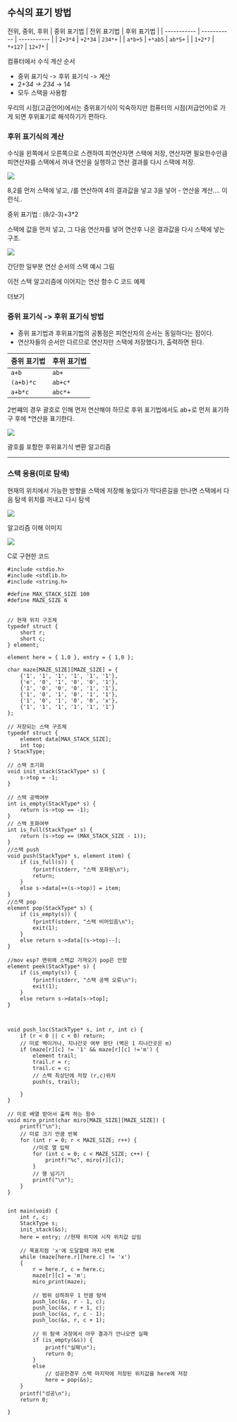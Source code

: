 ## 수식의 표기 방법

전위, 중위, 후위
| 중위 표기법 | 전위 표기법 | 후위 표기법 |
| ----------- | ----------- | ----------- |
| `2+3*4`     | `+2*34`     | `234*+`     |
| `a*b+5`     | `+*ab5`     | `ab*5+`     |
| `1+2*7`     | `*+127`     | `12+7*`     | 

컴퓨터에서 수식 계산 순서

-   중위 표기식 -> 후위 표기식 -> 계산
-   2+3*4 -> 234* -> 14
-   모두 스택을 사용함

우리의 시점(고급언어)에서는 중위표기식이 익숙하지만 컴퓨터의 시점(저급언어)로 가게 되면 후위표기로 해석하기가 편하다.

### 후위 표기식의 계산

수식을 왼쪽에서 오른쪽으로 스캔하여 피연산자면 스택에 저장, 연산자면 필요한수만큼 피연산자를 스택에서 꺼내 연산을 실행하고 연산 결과를 다시 스택에 저장.

![](assets/images/img-29.png)

8,2를 먼저 스택에 넣고, /를 연산하여 4의 결과값을 넣고 3을 넣어 - 연산을 계산.... 이런식..

중위 표기법 : (8/2-3)+3*2

스택에 값을 먼저 넣고, 그 다음 연산자를 넣어 연산후 나온 결과값을 다시 스택에 넣는 구조.

![](assets/images/img-28.png)

간단한 일부분 연산 순서의 스택 예시 그림

이전 스택 알고리즘에 이어지는 연산 함수 C 코드 예제

더보기

### 중위 표기식 -> 후위 표기식 방법

-   중위 표기법과 후위표기법의 공통점은 피연산자의 순서는 동일하다는 점이다.
-   연산자들의 순서만 다르므로 연산자만 스택에 저장했다가, 출력하면 된다.

| 중위 표기법 | 후위 표기법 |
| ----------- | ----------- |
| `a+b`       | `ab+`       |
| `(a+b)*c`   | `ab+c*`     |
| `a+b*c`     | `abc*+`     | 

2번쨰의 경우 괄호로 인해 먼저 연산해야 하므로 후위 표기법에서도 ab+로 먼저 표기하구 후에 *연산을 표기한다.

![](assets/images/img-30.png)

괄호를 포함한 후위표기식 변환 알고리즘

---

### 스택 응용(미로 탐색)

현재의 위치에서 가능한 방향을 스택에 저장해 놓았다가 막다른길을 만나면 스택에서 다음 탐색 위치를 꺼내고 다시 탐색

![](assets/images/img-31.png)

알고리즘 이해 이미지

![](assets/images/img-32.png)

C로 구현한 코드

```
#include <stdio.h>
#include <stdlib.h>
#include <string.h>

#define MAX_STACK_SIZE 100 
#define MAZE_SIZE 6


// 현재 위치 구조체
typedef struct {
	short r;
	short c;
} element;

element here = { 1,0 }, entry = { 1,0 };

char maze[MAZE_SIZE][MAZE_SIZE] = {
	{'1', '1', '1', '1', '1', '1'},
	{'e', '0', '1', '0', '0', '1'},
	{'1', '0', '0', '0', '1', '1'},
	{'1', '0', '1', '0', '1', '1'},
	{'1', '0', '1', '0', '0', 'x'},
	{'1', '1', '1', '1', '1', '1'}
};

// 저장되는 스택 구조체
typedef struct {
	element data[MAX_STACK_SIZE];
	int top;
} StackType;

// 스택 초기화
void init_stack(StackType* s) {
	s->top = -1;
}

// 스택 공백여부
int is_empty(StackType* s) {
	return (s->top == -1);
}
// 스택 포화여부
int is_full(StackType* s) {
	return (s->top == (MAX_STACK_SIZE - 1));
}
//스택 push
void push(StackType* s, element item) {
	if (is_full(s)) {
		fprintf(stderr, "스택 포화됨\n");
		return;
	}
	else s->data[++(s->top)] = item;
}
//스택 pop
element pop(StackType* s) {
	if (is_empty(s)) {
		fprintf(stderr, "스택 비어있음\n");
		exit(1);
	}
	else return s->data[(s->top)--];
}

//mov esp? 맨위에 스택값 가져오기 pop은 안함
element peek(StackType* s) {
	if (is_empty(s)) {
		fprintf(stderr, "스택 공백 오류\n");
		exit(1);
	}
	else return s->data[s->top];
}



void push_loc(StackType* s, int r, int c) {
	if (r < 0 || c < 0) return;
	// 미로 벽이거나, 지나간곳 여부 판단 (벽은 1 지나간곳은 m)
	if (maze[r][c] != '1' && maze[r][c] !='m') {
		element trail;
		trail.r = r;
		trail.c = c;
		// 스택 최상단에 저장 (r,c)위치
		push(s, trail);

	}
}

// 미로 배열 받아서 출력 하는 함수
void miro_print(char miro[MAZE_SIZE][MAZE_SIZE]) {
	printf("\n");
	// 미로 크기 만큼 반복
	for (int r = 0; r < MAZE_SIZE; r++) {
		//미로 열 입력
		for (int c = 0; c < MAZE_SIZE; c++) {
			printf("%c", miro[r][c]);
		}
		// 행 넘기기
		printf("\n");
	}
}


int main(void) {
	int r, c;
	StackType s;
	init_stack(&s);
	here = entry; //현재 위치에 시작 위치값 삽임
	
	// 목표지점 'x'에 도달할때 까지 반복
	while (maze[here.r][here.c] != 'x')
	{
		r = here.r, c = here.c;
		maze[r][c] = 'm';
		miro_print(maze);

		// 범위 상하좌우 1 만큼 탐색
		push_loc(&s, r - 1, c);
		push_loc(&s, r + 1, c);
		push_loc(&s, r, c - 1);
		push_loc(&s, r, c + 1);

		// 위 탐색 과정에서 아무 결과가 안나오면 실패
		if (is_empty(&s)) {
			printf("실패\n");
			return 0;
		}
		else
			// 성공한경우 스택 마지막에 저장된 위치값을 here에 저장
			here = pop(&s);
	}
	printf("성공\n");
	return 0;

}
```